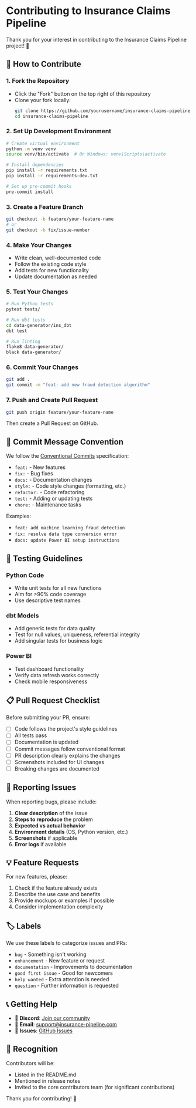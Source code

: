 # Contributing to Insurance Claims Pipeline

Thank you for your interest in contributing to the Insurance Claims Pipeline project! 🎉

## 🤝 How to Contribute

### 1. Fork the Repository
- Click the "Fork" button on the top right of this repository
- Clone your fork locally:
  ```bash
  git clone https://github.com/yourusername/insurance-claims-pipeline.git
  cd insurance-claims-pipeline
  ```

### 2. Set Up Development Environment
```bash
# Create virtual environment
python -m venv venv
source venv/bin/activate  # On Windows: venv\Scripts\activate

# Install dependencies
pip install -r requirements.txt
pip install -r requirements-dev.txt

# Set up pre-commit hooks
pre-commit install
```

### 3. Create a Feature Branch
```bash
git checkout -b feature/your-feature-name
# or
git checkout -b fix/issue-number
```

### 4. Make Your Changes
- Write clean, well-documented code
- Follow the existing code style
- Add tests for new functionality
- Update documentation as needed

### 5. Test Your Changes
```bash
# Run Python tests
pytest tests/

# Run dbt tests
cd data-generator/ins_dbt
dbt test

# Run linting
flake8 data-generator/
black data-generator/
```

### 6. Commit Your Changes
```bash
git add .
git commit -m "feat: add new fraud detection algorithm"
```

### 7. Push and Create Pull Request
```bash
git push origin feature/your-feature-name
```

Then create a Pull Request on GitHub.

## 📝 Commit Message Convention

We follow the [Conventional Commits](https://www.conventionalcommits.org/) specification:

- `feat:` - New features
- `fix:` - Bug fixes
- `docs:` - Documentation changes
- `style:` - Code style changes (formatting, etc.)
- `refactor:` - Code refactoring
- `test:` - Adding or updating tests
- `chore:` - Maintenance tasks

Examples:
- `feat: add machine learning fraud detection`
- `fix: resolve data type conversion error`
- `docs: update Power BI setup instructions`

## 🧪 Testing Guidelines

### Python Code
- Write unit tests for all new functions
- Aim for >90% code coverage
- Use descriptive test names

### dbt Models
- Add generic tests for data quality
- Test for null values, uniqueness, referential integrity
- Add singular tests for business logic

### Power BI
- Test dashboard functionality
- Verify data refresh works correctly
- Check mobile responsiveness

## 📋 Pull Request Checklist

Before submitting your PR, ensure:

- [ ] Code follows the project's style guidelines
- [ ] All tests pass
- [ ] Documentation is updated
- [ ] Commit messages follow conventional format
- [ ] PR description clearly explains the changes
- [ ] Screenshots included for UI changes
- [ ] Breaking changes are documented

## 🐛 Reporting Issues

When reporting bugs, please include:

1. **Clear description** of the issue
2. **Steps to reproduce** the problem
3. **Expected vs actual behavior**
4. **Environment details** (OS, Python version, etc.)
5. **Screenshots** if applicable
6. **Error logs** if available

## 💡 Feature Requests

For new features, please:

1. Check if the feature already exists
2. Describe the use case and benefits
3. Provide mockups or examples if possible
4. Consider implementation complexity

## 🏷️ Labels

We use these labels to categorize issues and PRs:

- `bug` - Something isn't working
- `enhancement` - New feature or request
- `documentation` - Improvements to documentation
- `good first issue` - Good for newcomers
- `help wanted` - Extra attention is needed
- `question` - Further information is requested

## 📞 Getting Help

- 💬 **Discord**: [Join our community](https://discord.gg/insurance-pipeline)
- 📧 **Email**: support@insurance-pipeline.com
- 🐛 **Issues**: [GitHub Issues](https://github.com/yourusername/insurance-claims-pipeline/issues)

## 🎉 Recognition

Contributors will be:
- Listed in the README.md
- Mentioned in release notes
- Invited to the core contributors team (for significant contributions)

Thank you for contributing! 🚀
